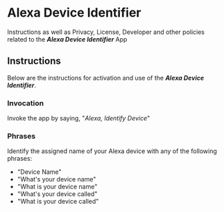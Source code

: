 # Alexa Device Identifier
Instructions as well as Privacy, License, Developer and other policies related to the _**Alexa Device Identifier**_ App  
## Instructions
Below are the instructions for activation  and use of the _**Alexa Device Identifier**_. 
### Invocation
Invoke the app by saying, "_Alexa, Identify Device_" 
### Phrases
Identify the assigned name of your Alexa device with any of the following phrases:
- "Device Name"
- "What's your device name"
- "What is your device name"
- "What's your device called"
- "What is your device called"
